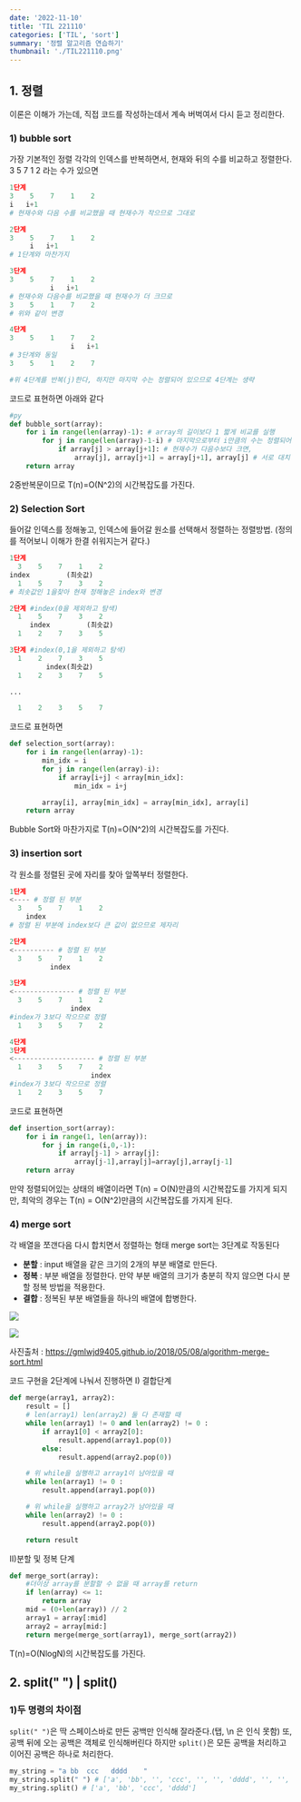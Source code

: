 ```yaml
---
date: '2022-11-10'
title: 'TIL 221110'
categories: ['TIL', 'sort']
summary: '정렬 알고리즘 연습하기'
thumbnail: './TIL221110.png'
---
```


## 1. 정렬

이론은 이해가 가는데, 직접 코드를 작성하는데서 계속 버벅여서 다시 듣고 정리한다.

### 1) bubble sort

가장 기본적인 정렬
각각의 인덱스를 반복하면서, 현재와 뒤의 수를 비교하고 정렬한다.
3 5 7 1 2 라는 수가 있으면

```py
1단계
3    5    7    1    2
i   i+1
# 현재수와 다음 수를 비교했을 때 현재수가 작으므로 그대로

2단계
3    5    7    1    2
     i   i+1
# 1단계와 마찬가지

3단계
3    5    7    1    2
          i   i+1
# 현재수와 다음수를 비교했을 때 현재수가 더 크므로
3    5    1    7    2
# 위와 같이 변경

4단계
3    5    1    7    2
               i   i+1
# 3단계와 동일
3    5    1    2    7

#위 4단계를 반복(j)한다, 하지만 마지막 수는 정렬되어 있으므로 4단계는 생략
```

코드로 표현하면 아래와 같다

```py
#py
def bubble_sort(array):
    for i in range(len(array)-1): # array의 길이보다 1 짧게 비교를 실행
        for j in range(len(array)-1-i) # 마지막으로부터 i만큼의 수는 정렬되어 있기 때문에 이렇게 비교 실행
            if array[j] > array[j+1]: # 현재수가 다음수보다 크면,
                array[j], array[j+1] = array[j+1], array[j] # 서로 대치
    return array
```

2중반복문이므로 T(n)=O(N^2)의 시간복잡도를 가진다.

### 2) Selection Sort

들어갈 인덱스를 정해놓고, 인덱스에 들어갈 원소를 선택해서 정렬하는 정렬방법.
(정의를 적어보니 이해가 한결 쉬워지는거 같다.)

```py
1단계
  3    5    7    1    2
index         (최솟값)
  1    5    7    3    2
# 최솟값인 1을찾아 현재 정해놓은 index와 변경

2단계 #index(0을 제외하고 탐색)
  1    5    7    3    2
     index         (최솟값)
  1    2    7    3    5

3단계 #index(0,1을 제외하고 탐색)
  1    2    7    3    5
         index(최솟값)
  1    2    3    7    5

...

  1    2    3    5    7

```

코드로 표현하면

```py
def selection_sort(array):
    for i in range(len(array)-1):
        min_idx = i
        for j in range(len(array)-i):
            if array[i+j] < array[min_idx]:
                min_idx = i+j

        array[i], array[min_idx] = array[min_idx], array[i]
    return array
```

Bubble Sort와 마찬가지로 T(n)=O(N^2)의 시간복잡도를 가진다.

### 3) insertion sort

각 원소를 정렬된 곳에 자리를 찾아 앞쪽부터 정렬한다.

```py
1단계
<---- # 정렬 된 부분
  3    5    7    1    2
    index
# 정렬 된 부분에 index보다 큰 값이 없으므로 제자리

2단계
<---------- # 정렬 된 부분
  3    5    7    1    2
    	  index

3단계
<--------------- # 정렬 된 부분
  3    5    7    1    2
    	       index
#index가 3보다 작으므로 정렬
  1    3    5    7    2

4단계
3단계
<-------------------- # 정렬 된 부분
  1    3    5    7    2
    	            index
#index가 3보다 작으므로 정렬
  1    2    3    5    7

```

코드로 표현하면

```py
def insertion_sort(array):
    for i in range(1, len(array)):
        for j in range(i,0,-1):
            if array[j-1] > array[j]:
                array[j-1],array[j]=array[j],array[j-1]
    return array
```

만약 정렬되어있는 상태의 배열이라면 T(n) = O(N)만큼의 시간복잡도를 가지게 되지만, 최악의 경우는 T(n) = O(N^2)만큼의 시간복잡도를 가지게 된다.

### 4) merge sort

각 배열을 쪼갠다음 다시 합치면서 정렬하는 형태
merge sort는 3단계로 작동된다

- **분할** : input 배열을 같은 크기의 2개의 부분 배열로 만든다.
- **정복** : 부분 배열을 정렬한다. 만약 부분 배열의 크기가 충분히 작지 않으면 다시 분할 정복 방법을 적용한다.
- **결합** : 정복된 부분 배열들을 하나의 배열에 합병한다.

![](https://velog.velcdn.com/images/jeremy-kr/post/3476f1a8-ad6a-4053-a6c9-181574bbee67/image.png)

![](https://velog.velcdn.com/images/jeremy-kr/post/8a14f6e1-3ded-4ebd-a308-b64b10e30cbc/image.png)

사진출처 : https://gmlwjd9405.github.io/2018/05/08/algorithm-merge-sort.html

코드 구현을 2단계에 나눠서 진행하면
I) 결합단계

```py
def merge(array1, array2):
    result = []
    # len(array1) len(array2) 둘 다 존재할 때
    while len(array1) != 0 and len(array2) != 0 :
        if array1[0] < array2[0]:
            result.append(array1.pop(0))
        else:
            result.append(array2.pop(0))

    # 위 while을 실행하고 array1이 남아있을 때
    while len(array1) != 0 :
        result.append(array1.pop(0))

    # 위 while을 실행하고 array2가 남아있을 때
    while len(array2) != 0 :
        result.append(array2.pop(0))

    return result
```

II)분할 및 정복 단계

```py
def merge_sort(array):
	#더이상 array를 분할할 수 없을 때 array를 return
    if len(array) <= 1:
        return array
    mid = (0+len(array)) // 2
    array1 = array[:mid]
    array2 = array[mid:]
    return merge(merge_sort(array1), merge_sort(array2))
```

T(n)=O(NlogN)의 시간복잡도를 가진다.

## 2. split(" ") | split()

### 1)두 명령의 차이점

`split(" ")`은 딱 스페이스바로 만든 공백만 인식해 잘라준다.(탭, \n 은 인식 못함)
또, 공백 뒤에 오는 공백은 객체로 인식해버린다
하지만 `split()`은 모든 공백을 처리하고 이어진 공백은 하나로 처리한다.

```py
my_string = "a bb  ccc   dddd    "
my_string.split(" ") # ['a', 'bb', '', 'ccc', '', '', 'dddd', '', '', '', '']
my_string.split() # ['a', 'bb', 'ccc', 'dddd']
```
